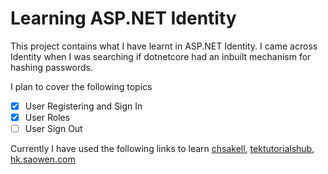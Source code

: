 # Learning ASP.NET Identity

This project contains what I have learnt in ASP.NET Identity. I came across Identity when I was searching if dotnetcore had an inbuilt mechanism for hashing passwords.

I plan to cover the following topics
- [x] User Registering and Sign In
- [x] User Roles
- [ ] User Sign Out

Currently I have used the following links to learn 
[chsakell](https://chsakell.com/2018/04/28/asp-net-core-identity-series-getting-started/#comments), 
[tektutorialshub](https://www.tektutorialshub.com/asp-net-core-identity-tutorial/),
[hk.saowen.com](https://hk.saowen.com/a/26891139700db6c088cddb36c19e324a339492553e904e60e613e83c7d04ffcd)
